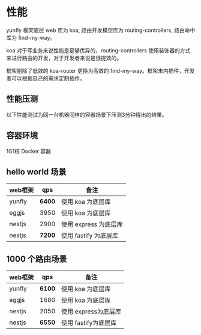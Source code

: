 # 性能

yunfly 框架底层 web 库为 koa, 路由开发模型库为 routing-controllers, 路由命中库为 find-my-way。

koa 对于写业务来说性能是足够优异的，routing-controllers 使用装饰器的方式来进行路由的开发，对于开发者来说是很提效的。

框架剔除了低效的 koa-router 更换为高效的 find-my-way。框架未内插件，开发者可以根据自己的需求定制插件。

## 性能压测

以下性能测试为同一台机器同样的容器场景下压测3分钟得出的结果。

## 容器环境

1G1核 Docker 容器

## hello world 场景

| web框架 | qps | 备注 |
| ------ | ------ |------ |
| yunfly | **6400** | 使用 koa 为底层库  |
| eggjs | 3950 | 使用 koa 为底层库 |
| nestjs | 2900 | 使用 express 为底层库 |
| nestjs | **7200** | 使用 fastify 为底层库 |

## 1000 个路由场景

| web框架 | qps | 备注 |
| ------ | ------ |------ |
| yunfly | **6100** | 使用 koa 为底层库 |
| eggjs | 1680 | 使用 koa 为底层库 |
| nestjs | 2050 | 使用 express为底层库 |
| nestjs | **6550** | 使用 fastify为底层库 |
